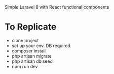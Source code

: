 Simple Laravel 8 with React functional components

# To Replicate
- clone project
- set up your env. DB required.
- composer install
- php artisan migrate
- php artisan db:seed
- npm run dev